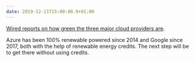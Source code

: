```yaml
---
date: 2019-12-11T15:00:00.0+01:00
---
```


[Wired reports on how green the three major cloud providers are](https://www.wired.com/story/amazon-google-microsoft-green-clouds-and-hyperscale-data-centers/). 

Azure has been 100% renewable powered since 2014 and Google since 2017, both with the help of renewable energy credits. The next step will be to get there without using credits.